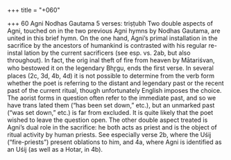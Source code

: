 +++
title = "+060"

+++
60
Agni
Nodhas Gautama
5 verses: triṣṭubh
Two double aspects of Agni, touched on in the two previous Agni hymns by Nodhas  Gautama, are united in this brief hymn. On the one hand, Agni’s primal installation  in the sacrifice by the ancestors of humankind is contrasted with his regular re-instal lation by the current sacrificers (see esp. vs. 2ab, but also throughout). In fact, the orig inal theft of fire from heaven by Mātariśvan, who bestowed it on the legendary Bhr̥gu,  ends the first verse. In several places (2c, 3d, 4b, 4d) it is not possible to determine  from the verb form whether the poet is referring to the distant and legendary past or  the recent past of the current ritual, though unfortunately English imposes the choice.  The aorist forms in question often refer to the immediate past, and so we have trans lated them (“has been set down,” etc.), but an unmarked past (“was set down,” etc.)  is far from excluded. It is quite likely that the poet wished to leave the question open.
The other double aspect treated is Agni’s dual role in the sacrifice: he both acts  as priest and is the object of ritual activity by human priests. See especially verse  2b, where the Uśij (“fire-priests”) present oblations to him, and 4a, where Agni is  identified as an Uśij (as well as a Hotar, in 4b).
